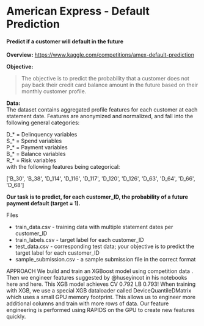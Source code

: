 # American Express - Default Prediction 
#### Predict if a customer will default in the future

**Overview:**
https://www.kaggle.com/competitions/amex-default-prediction

**Objective:**
> The objective is to predict the probability that a customer does not pay back their credit card balance amount in the future based on their monthly customer profile.

**Data:**  
The dataset contains aggregated profile features for each customer at each statement date. Features are anonymized and normalized, and fall into the following general categories:  
  
D_* = Delinquency variables  
S_* = Spend variables  
P_* = Payment variables  
B_* = Balance variables  
R_* = Risk variables  
with the following features being categorical:  
  
['B_30', 'B_38', 'D_114', 'D_116', 'D_117', 'D_120', 'D_126', 'D_63', 'D_64', 'D_66', 'D_68']  
  
**Our task is to predict, for each customer_ID, the probability of a future payment default (target = 1).**  
  
Files
- train_data.csv - training data with multiple statement dates per customer_ID
- train_labels.csv - target label for each customer_ID
- test_data.csv - corresponding test data; your objective is to predict the target label for each customer_ID
- sample_submission.csv - a sample submission file in the correct format

APPROACH
We build and train an XGBoost model using competition data . Then we engineer features suggested by @huseyincot in his notebooks here and here. This XGB model achieves CV 0.792 LB 0.793! When training with XGB, we use a special XGB dataloader called DeviceQuantileDMatrix which uses a small GPU memory footprint. This allows us to engineer more additional columns and train with more rows of data. Our feature engineering is performed using RAPIDS on the GPU to create new features quickly.
